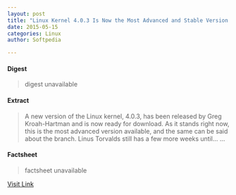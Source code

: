 ```yaml
---
layout: post
title: "Linux Kernel 4.0.3 Is Now the Most Advanced and Stable Version Available"
date: 2015-05-15
categories: Linux
author: Softpedia

---
```



#### Digest
>digest unavailable

#### Extract
>A new version of the Linux kernel, 4.0.3, has been released by Greg Kroah-Hartman and is now ready for download. As it stands right now, this is the most advanced version available, and the same can be said about the branch. Linus Torvalds still has a few more weeks until......

#### Factsheet
>factsheet unavailable

[Visit Link](https://www.linux.com/news/software/linux-kernel/830356-linux-kernel-403-is-now-the-most-advanced-and-stable-version-available/)


